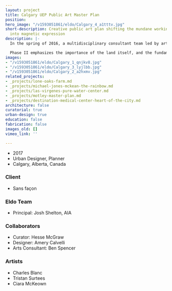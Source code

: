```yaml
---
layout: project
title: Calgary UEP Public Art Master Plan
position: 
hero_image: "/v1593051861/eldo/Calgary_4_a1tttv.jpg"
short-description: Creative public art plan shifting the mundane workings of a city
  into magnetic expression
description: |-
  In the spring of 2016, a multidisciplinary consultant team led by art practice Sans façon was selected to collaborate with The City of Calgary Utilities and Environmental Protection Department (UEP) to create phase II of their public art plan. One of the programs that resulted from phase I was WATERSHED+, a visionary arts initiative created by Sans façon with the Water Resources & Water Services division that, through embedding artists and their creative processes within the core activities of the UEP, provides Calgarians opportunities to build an emotional connection to their precious watershed ecosystem.

  Phase II emphasizes the importance of the land itself, and the fundamental values of environmental stewardship. Our work as a project team asks the fundamental question: how can artists catalyze public belief in the value of municipal service? Through this plan, artists will work alongside city services including water, global warming, and environmental protection units, to address Calgary’s largest and most urgent questions.
images:
- "/v1593051861/eldo/Calgary_1_qnjkv8.jpg"
- "/v1593051861/eldo/Calgary_3_lyjlbb.jpg"
- "/v1593051861/eldo/Calgary_2_a2hxmv.jpg"
related_projects:
- _projects/lone-oaks-farm.md
- _projects/michael-jones-mckean-the-rainbow.md
- _projects/las-virgenes-pure-water-center.md
- _projects/motley-master-plan.md
- _projects/destination-medical-center-heart-of-the-city.md
architecture: false
curatorial: true
urban-design: true
education: false
fabrication: false
images_old: []
vimeo_link: ''

---
```

* 2017
* Urban Designer, Planner
* Calgary, Alberta, Canada

### Client

* Sans façon

### Eldo Team

* Principal: Josh Shelton, AIA

### Collaborators

* Curator: Hesse McGraw
* Designer: Amery Calvelli
* Arts Consultant: Ben Spencer

### Artists

* Charles Blanc
* Tristan Surtees
* Ciara McKeown